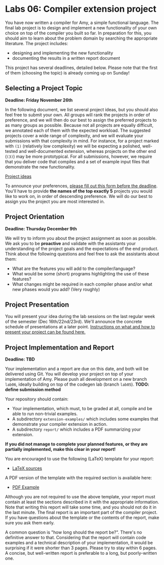 # Labs 06: Compiler extension project

You have now written a compiler for Amy, a simple functional language.
The final lab project is to design and implement a new functionality of
your own choice on top of the compiler you built so far. In preparation
for this, you should aim to learn about the problem domain by searching
the appropriate literature. The project includes:

-   designing and implementing the new functionality
-   documenting the results in a written report document

This project has several deadlines, detailed below. Please note that the
first of them (choosing the topic) is already coming up on Sunday!

## Selecting a Project Topic

**Deadline: Friday November 26th**

In the following document, we list several project ideas, but you should
also feel free to submit your own. All groups will rank the
projects in order of preference, and we will then do our best to assign
the preferred projects to as many groups as possible. Because not all
projects are equally difficult, we annotated each of them with the
expected workload. The suggested projects cover a wide range of
complexity, and we will evaluate your submissions with that complexity
in mind. For instance, for a project marked with `(1)` (relatively low
complexity) we will be expecting a polished, well-tested and
well-documented extension, whereas projects on the other end (`(3)`) may
be more prototypical. For all submissions, however, we require that you
deliver code that compiles and a set of example input files that
demonstrate the new functionality.

[Project ideas](labs06_material/extensions.pdf)

To announce your preferences, [please fill out this form before the deadline](https://docs.google.com/forms/d/1EqRwNb61ndyTW31bmn_VellCHHTMmaaOPYSiPGbgaKw/edit). You\'ll have to
provide **the names of the top exactly 5** projects you would like to
work on, in order of descending preference. We will do our best to
assign you the project you are most interested in.

## Project Orientation

**Deadline: Thursday December 9th**

We will try to inform you about the project assignment as soon as possible. We ask you to be **proactive** and validate with the assistants your understanding of the project goals and the expectations of the end product. Think about the following questions and feel free to ask the assistants about them:

-   What are the features you will add to the compiler/language?
-   What would be some (short) programs highlighting the use of these features?
-   What changes might be required in each compiler phase and/or what new phases would you add? (Very roughly)


## Project Presentation

You will present your idea during the lab sessions on the last regular
week of the semester (Dec 16th/22nd/23rd). We'll announce the concrete
schedule of presentations at a later point. [Instructions on what and
how to present your project can be found here.](labs06_material/presentation.md)

## Project Implementation and Report

**Deadline: TBD**

Your implementation and a report are due on this date, and both will be
delivered using Git. You will develop your project on top of your
implementation of Amy. Please push all development on a new branch
`lab06`, ideally building on top of the codegen lab (branch `lab05`). 
**TODO: define submission method**

Your repository should contain:

-   Your implementation, which must, to be graded at all, compile and be
    able to run non-trivial examples.
-   A subdirectory `extension-examples/` which includes some examples
    that demonstrate your compiler extension in action.
-   A subdirectory `report/` which includes a PDF summarizing your
    extension.

**If you did not manage to complete your planned features, or they are
partially implemented, make this clear in your report!**

You are encouraged to use the following (LaTeX) template for your
report:

-   [LaTeX sources](labs06_material/report-template.tar.gz)

A PDF version of the template with the required section is available
here:

-   [PDF Example](labs06_material/report-template.pdf)

Although you are not required to use the above template, your report
must contain at least the sections described in it with the appropriate
information. Note that writing this report will take some time, and you
should not do it in the last minute. The final report is an important
part of the compiler project. If you have questions about the template
or the contents of the report, make sure you ask them early.

A common question is \"how long should the report be?\". There\'s no
definitive answer to that. Considering that the report will contain code
examples and a technical description of your implementation, it would be
surprising if it were shorter than 3 pages. Please try to stay within 6
pages. A concise, but well-written report is preferable to a long, but
poorly-written one.
